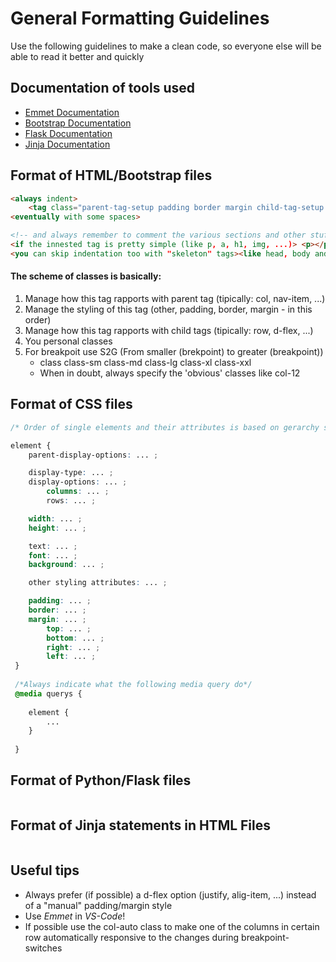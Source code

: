 # General Formatting Guidelines
Use the following guidelines to make a clean code, so everyone else will be able to read it better and quickly

## Documentation of tools used
- [Emmet Documentation](https://docs.emmet.io/)   
- [Bootstrap Documentation](https://getbootstrap.com/docs/5.2/getting-started/introduction/)
- [Flask Documentation](https://flask.palletsprojects.com/en/2.2.x/)
- [Jinja Documentation](https://jinja.palletsprojects.com/)

## Format of HTML/Bootstrap files

```html
<always indent>
    <tag class="parent-tag-setup padding border margin child-tag-setup gutter personalClass" id="..." style="..." href/src="..."></tag>
<eventually with some spaces>

<!-- and always remember to comment the various sections and other stuff! -->
<if the innested tag is pretty simple (like p, a, h1, img, ...)> <p></p> <you can eventually skip the indentation>
<you can skip indentation too with "skeleton" tags><like head, body and html>
```

#### The scheme of classes is basically: 
1. Manage how this tag rapports with parent tag (tipically: col, nav-item, ...)
2. Manage the styling of this tag (other, padding, border, margin - in this order)
3. Manage how this tag rapports with child tags (tipically: row, d-flex, ...) 
4. You personal classes
5. For breakpoit use S2G (From smaller (brekpoint) to greater (breakpoint))
    * class class-sm class-md class-lg class-xl class-xxl
    * When in doubt, always specify the 'obvious' classes like col-12

## Format of CSS files
```css
/* Order of single elements and their attributes is based on gerarchy since this is a *CASCADE* style sheet */

element {
    parent-display-options: ... ;

    display-type: ... ;
    display-options: ... ;
        columns: ... ;
        rows: ... ;

    width: ... ;
    height: ... ;

    text: ... ;
    font: ... ;
    background: ... ;

    other styling attributes: ... ;

    padding: ... ;
    border: ... ;
    margin: ... ;
        top: ... ;
        bottom: ... ;
        right: ... ;
        left: ... ;
 }
 
 /*Always indicate what the following media query do*/
 @media querys {
 
    element {
        ...
    }
 
 }

```

## Format of Python/Flask files
```python

```

## Format of Jinja statements in HTML Files

```html

```

## Useful tips

* Always prefer (if possible) a d-flex option (justify, alig-item, ...) instead of a "manual" padding/margin style
* Use _Emmet_ in _VS-Code_!
* If possible use the col-auto class to make one of the columns in certain row automatically responsive to the changes during breakpoint-switches
